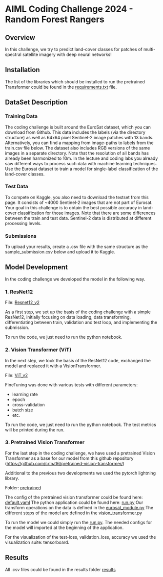 # AIML Coding Challenge 2024 - Random Forest Rangers

## Overview
In this challenge, we try to predict land-cover classes for patches of multi-spectral satellite imagery with deep neural networks!

## Installation
The list of the libraries which should be installed to run the pretrained Transformer could be found in the [requirements.txt](./requirements.txt) file.

## DataSet Description

### Training Data
The coding challenge is built around the EuroSat dataset, which you can download from Github. This data includes the labels (via the directory structure) as well as 64x64 pixel Sentinel-2 image patches with 13 bands. Alternatively, you can find a mapping from image-paths to labels from the train.csv file below. The dataset also includes RGB versions of the same images in a separate directory. Note that the resolution of all bands has already been harmonized to 10m. In the lecture and coding labs you already saw different ways to process such data with machine learning techniques. Use the Eurosat dataset to train a model for single-label classification of the land-cover classes.

### Test Data
To compete on Kaggle, you also need to download the testset from this page. It consists of ~4000 Sentinel-2 images that are not part of Eurosat. Your goal in this challenge is to obtain the best possible accuracy in land-cover classification for those images. Note that there are some differences between the train and test data. Sentinel-2 data is distributed at different processing levels.

### Submissions
To upload your results, create a .csv file with the same structure as the sample_submission.csv below and upload it to Kaggle.

## Model Development

In the coding challenge we developed the model in the following way.
### 1. ResNet12 

File: [Resnet12_v2](./ResNet12_v2.ipynb)

As a first step, we set up the basis of the coding challenge with a simple ResNet12, initially focusing on data loading, 
data transforming, differentiating between train, validation and test loop, and implementing the submission.

To run the code, we just need to run the python notebook.


### 2. Vision Transformer (ViT)
In the next step, we took the basis of the ResNet12 code, exchanged the model and replaced it with a VisionTransformer.

File: [ViT_v2](./ViT_v2.ipynb)

FineTuning was done with various tests with different parameters:

- learning rate
- epoch
- cross-validation
- batch size
- etc.

To run the code, we just need to run the python notebook.
The test metrics will be printed during the run.

### 3. Pretrained Vision Transformer

For the last step in the coding challenge, we have used a pretrained Vision Transformer as a base for our model from this github repository (https://github.com/crlna16/pretrained-vision-transformer/)

Additional to the previous two developments we used the pytorch lightning library.

Folder: [pretrained](./pretrained)

The config of the pretrained vision transformer could be found here: [default.yaml](./pretrained/configs/default.yaml)
The python application could be found here: [run.py](./pretrained/run.py)
Our transform operations on the data is defined in the [eurosat_module.py](./pretrained/src/eurosat_module.py)
The different steps of the model are defined in the [vision_transformer.py](./pretrained/src/vision_transformer.py)

To run the model we could simply run the [run.py](./pretrained/run.py). The needed configs for the model will imported at the beginning of the application.

For the visualization of the test-loss, validation_loss, accuracy we used the visualization suite: tensorboard.

## Results
All .csv files could be found in the results folder [results](./results)






